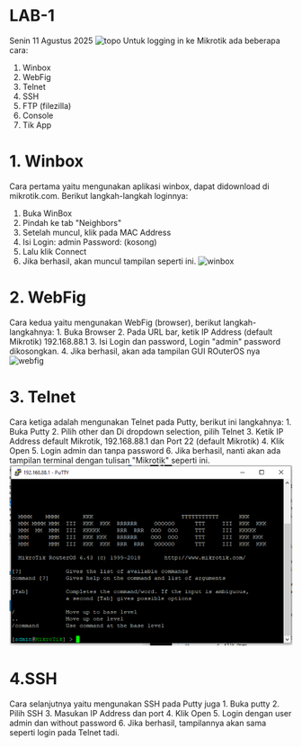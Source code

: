 # LAB-1
Senin 11 Agustus 2025
![topo]()
Untuk logging in ke Mikrotik ada beberapa cara:
1. Winbox
2. WebFig
3. Telnet
4. SSH
5. FTP (filezilla)
6. Console
7. Tik App

# 1. Winbox
   Cara pertama yaitu mengunakan aplikasi winbox, dapat didownload di mikrotik.com. Berikut langkah-langkah loginnya:
   1. Buka WinBox
   2. Pindah ke tab "Neighbors"
   3. Setelah muncul, klik pada MAC Address
   4. Isi Login: admin
          Password: (kosong)
   5. Lalu klik Connect
   6. Jika berhasil, akan muncul tampilan seperti ini.
![winbox]()

# 2. WebFig
  Cara kedua yaitu mengunakan WebFig (browser), berikut langkah-langkahnya:
    1. Buka Browser
    2. Pada URL bar, ketik IP Address (default Mikrotik) 192.168.88.1
    3. Isi Login dan password, Login "admin" password dikosongkan.
    4. Jika berhasil, akan ada tampilan GUI ROuterOS nya
![webfig]()

# 3. Telnet
   Cara ketiga adalah mengunakan Telnet pada Putty, berikut ini langkahnya:
      1. Buka Putty
      2. Pilih other dan Di dropdown selection, pilih Telnet
      3. Ketik IP Address default Mikrotik, 192.168.88.1 dan Port 22 (default Mikrotik)
      4. Klik Open
      5. Login admin dan tanpa password
      6. Jika berhasil, nanti akan ada tampilan terminal dengan tulisan "Mikrotik" seperti ini.
![telnet](telnet.PNG)

# 4.SSH
   Cara selanjutnya yaitu mengunakan SSH pada Putty juga
      1. Buka putty
      2. Pilih SSH
      3. Masukan IP Address dan port
      4. Klik Open
      5. Login dengan user admin dan without password
      6. Jika berhasil, tampilannya akan sama seperti login pada Telnet tadi.
